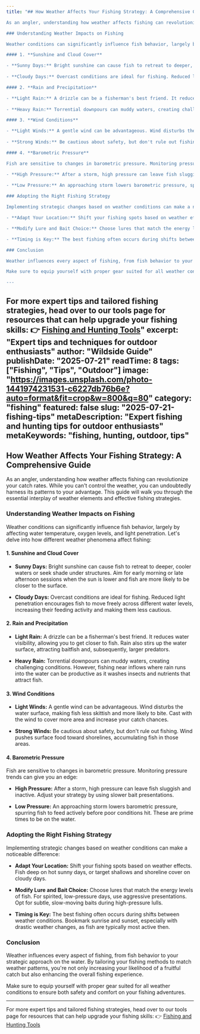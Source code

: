 ```yaml
---
title: "## How Weather Affects Your Fishing Strategy: A Comprehensive Guide

As an angler, understanding how weather affects fishing can revolutionize your catch rates. While you can't control the weather, you can undoubtedly harness its patterns to your advantage. This guide will walk you through the essential interplay of weather elements and effective fishing strategies.

### Understanding Weather Impacts on Fishing

Weather conditions can significantly influence fish behavior, largely by affecting water temperature, oxygen levels, and light penetration. Let's delve into how different weather phenomena affect fishing:

#### 1. **Sunshine and Cloud Cover**

- **Sunny Days:** Bright sunshine can cause fish to retreat to deeper, cooler waters or seek shade under structures. Aim for early morning or late afternoon sessions when the sun is lower and fish are more likely to be closer to the surface.
  
- **Cloudy Days:** Overcast conditions are ideal for fishing. Reduced light penetration encourages fish to move freely across different water levels, increasing their feeding activity and making them less cautious.

#### 2. **Rain and Precipitation**

- **Light Rain:** A drizzle can be a fisherman's best friend. It reduces water visibility, allowing you to get closer to fish. Rain also stirs up the water surface, attracting baitfish and, subsequently, larger predators.
  
- **Heavy Rain:** Torrential downpours can muddy waters, creating challenging conditions. However, fishing near inflows where rain runs into the water can be productive as it washes insects and nutrients that attract fish.

#### 3. **Wind Conditions**

- **Light Winds:** A gentle wind can be advantageous. Wind disturbs the water surface, making fish less skittish and more likely to bite. Cast with the wind to cover more area and increase your catch chances.
  
- **Strong Winds:** Be cautious about safety, but don't rule out fishing. Wind pushes surface food toward shorelines, accumulating fish in those areas.

#### 4. **Barometric Pressure**

Fish are sensitive to changes in barometric pressure. Monitoring pressure trends can give you an edge:

- **High Pressure:** After a storm, high pressure can leave fish sluggish and inactive. Adjust your strategy by using slower bait presentations.
  
- **Low Pressure:** An approaching storm lowers barometric pressure, spurring fish to feed actively before poor conditions hit. These are prime times to be on the water.

### Adopting the Right Fishing Strategy

Implementing strategic changes based on weather conditions can make a noticeable difference:

- **Adapt Your Location:** Shift your fishing spots based on weather effects. Fish deep on hot sunny days, or target shallows and shoreline cover on cloudy days.

- **Modify Lure and Bait Choice:** Choose lures that match the energy levels of fish. For spirited, low-pressure days, use aggressive presentations. Opt for subtle, slow-moving baits during high-pressure lulls.

- **Timing is Key:** The best fishing often occurs during shifts between weather conditions. Bookmark sunrise and sunset, especially with drastic weather changes, as fish are typically most active then.

### Conclusion

Weather influences every aspect of fishing, from fish behavior to your strategic approach on the water. By tailoring your fishing methods to match weather patterns, you're not only increasing your likelihood of a fruitful catch but also enhancing the overall fishing experience.

Make sure to equip yourself with proper gear suited for all weather conditions to ensure both safety and comfort on your fishing adventures.

---
```


For more expert tips and tailored fishing strategies, head over to our tools page for resources that can help upgrade your fishing skills: 👉 [Fishing and Hunting Tools](https://www.fishingandhuntingtips.com/tools)"
excerpt: "Expert tips and techniques for outdoor enthusiasts"
author: "Wildside Guide"
publishDate: "2025-07-21"
readTime: 8
tags: ["Fishing", "Tips", "Outdoor"]
image: "https://images.unsplash.com/photo-1441974231531-c6227db76b6e?auto=format&fit=crop&w=800&q=80"
category: "fishing"
featured: false
slug: "2025-07-21-fishing-tips"
metaDescription: "Expert fishing and hunting tips for outdoor enthusiasts"
metaKeywords: "fishing, hunting, outdoor, tips"
---
## How Weather Affects Your Fishing Strategy: A Comprehensive Guide

As an angler, understanding how weather affects fishing can revolutionize your catch rates. While you can't control the weather, you can undoubtedly harness its patterns to your advantage. This guide will walk you through the essential interplay of weather elements and effective fishing strategies.

### Understanding Weather Impacts on Fishing

Weather conditions can significantly influence fish behavior, largely by affecting water temperature, oxygen levels, and light penetration. Let's delve into how different weather phenomena affect fishing:

#### 1. **Sunshine and Cloud Cover**

- **Sunny Days:** Bright sunshine can cause fish to retreat to deeper, cooler waters or seek shade under structures. Aim for early morning or late afternoon sessions when the sun is lower and fish are more likely to be closer to the surface.
  
- **Cloudy Days:** Overcast conditions are ideal for fishing. Reduced light penetration encourages fish to move freely across different water levels, increasing their feeding activity and making them less cautious.

#### 2. **Rain and Precipitation**

- **Light Rain:** A drizzle can be a fisherman's best friend. It reduces water visibility, allowing you to get closer to fish. Rain also stirs up the water surface, attracting baitfish and, subsequently, larger predators.
  
- **Heavy Rain:** Torrential downpours can muddy waters, creating challenging conditions. However, fishing near inflows where rain runs into the water can be productive as it washes insects and nutrients that attract fish.

#### 3. **Wind Conditions**

- **Light Winds:** A gentle wind can be advantageous. Wind disturbs the water surface, making fish less skittish and more likely to bite. Cast with the wind to cover more area and increase your catch chances.
  
- **Strong Winds:** Be cautious about safety, but don't rule out fishing. Wind pushes surface food toward shorelines, accumulating fish in those areas.

#### 4. **Barometric Pressure**

Fish are sensitive to changes in barometric pressure. Monitoring pressure trends can give you an edge:

- **High Pressure:** After a storm, high pressure can leave fish sluggish and inactive. Adjust your strategy by using slower bait presentations.
  
- **Low Pressure:** An approaching storm lowers barometric pressure, spurring fish to feed actively before poor conditions hit. These are prime times to be on the water.

### Adopting the Right Fishing Strategy

Implementing strategic changes based on weather conditions can make a noticeable difference:

- **Adapt Your Location:** Shift your fishing spots based on weather effects. Fish deep on hot sunny days, or target shallows and shoreline cover on cloudy days.

- **Modify Lure and Bait Choice:** Choose lures that match the energy levels of fish. For spirited, low-pressure days, use aggressive presentations. Opt for subtle, slow-moving baits during high-pressure lulls.

- **Timing is Key:** The best fishing often occurs during shifts between weather conditions. Bookmark sunrise and sunset, especially with drastic weather changes, as fish are typically most active then.

### Conclusion

Weather influences every aspect of fishing, from fish behavior to your strategic approach on the water. By tailoring your fishing methods to match weather patterns, you're not only increasing your likelihood of a fruitful catch but also enhancing the overall fishing experience.

Make sure to equip yourself with proper gear suited for all weather conditions to ensure both safety and comfort on your fishing adventures.

---

For more expert tips and tailored fishing strategies, head over to our tools page for resources that can help upgrade your fishing skills: 👉 [Fishing and Hunting Tools](https://www.fishingandhuntingtips.com/tools)